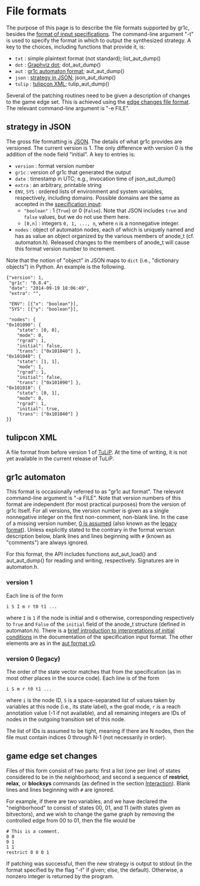 File formats
============

The purpose of this page is to describe the file formats supported by gr1c,
besides the [format of input specifications](md_spc_format.html).  The
command-line argument "-t" is used to specify the format in which to output the
synthesized strategy.  A key to the choices, including functions that provide
it, is:

- `txt` : simple plaintext format (not standard); list_aut_dump()
- `dot` : [Graphviz dot](http://www.graphviz.org/); dot_aut_dump()
- `aut` : [gr1c automaton format](#gr1cautformat); aut_aut_dump()
- `json` : [strategy in JSON](#gr1cjson); json_aut_dump()
- `tulip` : [tulipcon XML](#tulipconxml); tulip_aut_dump()

Several of the patching routines need to be given a description of changes to
the game edge set.  This is achieved using the [edge changes file
format](#edgechangeset).  The relevant command-line argument is "-e FILE".


<h2 id="gr1cjson">strategy in JSON</h2>

The gross file formatting is [JSON](http://json.org/).  The details of what gr1c
provides are versioned.  The current version is 1.  The only difference with
version 0 is the addition of the node field "initial".  A key to entries is:

- `version` : format version number
- `gr1c` : version of gr1c that generated the output
- `date` : timestamp in UTC; e.g., invocation time of json_aut_dump()
- `extra` : an arbitrary, printable string
- `ENV`, `SYS` : ordered lists of environment and system variables,
  respectively, including domains.  Possible domains are the same as accepted in
  the [specification input](md_spc_format.html):
  * `"boolean"` : 1 (`True`) or 0 (`False`).  Note that JSON includes `true` and
    `false` values, but we do not use them here.
  * `[0,n]` : integers `0, 1, ..., n`, where `n` is a nonnegative integer.
- `nodes` : object of automaton nodes, each of which is uniquely named and has
  as value an object organized by the various members of anode_t
  (cf. automaton.h).  Released changes to the members of anode_t will cause this
  format version number to increment.

Note that the notion of "object" in JSON maps to `dict` (i.e., "dictionary
objects") in Python.  An example is the following.

    {"version": 1,
     "gr1c": "0.8.4",
     "date": "2014-09-19 18:06:49",
     "extra": "",

     "ENV": [{"x": "boolean"}],
     "SYS": [{"y": "boolean"}],

     "nodes": {
    "0x101090": {
        "state": [0, 0],
        "mode": 0,
        "rgrad": 1,
        "initial": false,
        "trans": ["0x101040"] },
    "0x101040": {
        "state": [1, 1],
        "mode": 1,
        "rgrad": 1,
        "initial": false,
        "trans": ["0x101090"] },
    "0x101010": {
        "state": [0, 1],
        "mode": 0,
        "rgrad": 1,
        "initial": true,
        "trans": ["0x101040"] }
    }}


<h2 id="tulipconxml">tulipcon XML</h2>

A file format from before version 1 of [TuLiP](http://tulip-control.org).  At
the time of writing, it is not yet available in the current release of TuLiP.


<h2 id="gr1cautformat">gr1c automaton</h2>

This format is occasionally referred to as "gr1c aut format".  The relevant
command-line argument is "-a FILE".  Note that version numbers of this format
are independent (for most practical purposes) from the version of gr1c itself.
For all versions, the version number is given as a single nonnegative integer on
the first non-comment, non-blank line.  In the case of a missing version number,
[0 is assumed](#gr1cautformatv0) (also known as the [legacy
format](#gr1cautformatv0)).  Unless explicitly stated to the contrary in the
format version description below, blank lines and lines beginning with ``#``
(known as "comments") are always ignored.

For this format, the API includes functions aut_aut_load() and aut_aut_dump()
for reading and writing, respectively.  Signatures are in automaton.h.

<h3 id="gr1cautformatv1">version 1</h3>

Each line is of the form

    i S I m r t0 t1 ...

where `I` is `1` if the node is initial and `0` otherwise, corresponding
respectively to `True` and `False` of the `initial` field of the anode_t
structure (defined in automaton.h).  There is a [brief introduction to
interpretations of initial conditions](md_spc_format.html#initconditions) in the
documentation of the specification input format. The other elements are as in
the [aut format v0](#gr1cautformatv0).

<h3 id="gr1cautformatv0">version 0 (legacy)</h3>

The order of the state vector matches that from the specification (as in most
other places in the source code).  Each line is of the form

    i S m r t0 t1 ...

where `i` is the node ID, `S` is a space-separated list of values taken by
variables at this node (i.e., its state label), `m` the goal mode, `r` is a
reach annotation value (-1 if not available), and all remaining integers are IDs
of nodes in the outgoing transition set of this node.

The list of IDs is assumed to be tight, meaning if there are N nodes, then the
file must contain indices 0 through N-1 (not necessarily in order).


<h2 id="edgechangeset">game edge set changes</h2>

Files of this form consist of two parts: first a list (one per line) of states
considered to be in the neighborhood; and second a sequence of **restrict**,
**relax**, or **blocksys** commands (as defined in the section
[Interaction](md_interaction.html)). Blank lines and lines beginning with ``#``
are ignored.

For example, if there are two variables, and we have declared the "neighborhood"
to consist of states 00, 01, and 11 (with states given as bitvectors), and we
wish to change the game graph by removing the controlled edge from 00 to 01,
then the file would be

    # This is a comment.
    0 0
    0 1
    1 1
    restrict 0 0 0 1

If patching was successful, then the new strategy is output to stdout (in the
format specified by the flag "-t" if given; else, the default). Otherwise, a
nonzero integer is returned by the program.
